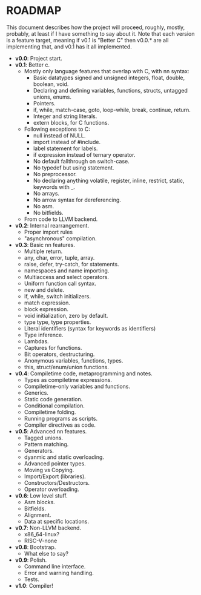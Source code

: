 # ROADMAP

This document describes how the project will proceed, roughly, mostly, probably, at least if I have something to say about it. Note that each version is a feature target, meaning if v0.1 is "Better C" then v0.0.* are all implementing that, and v0.1 has it all implemented.

- **v0.0**: Project start.
- **v0.1**: Better c.
    - Mostly only language features that overlap with C, with nn syntax:
        - Basic datatypes signed and unsigned integers, float, double, boolean, void.
        - Declaring and defining variables, functions, structs, untagged unions, enums. 
        - Pointers.
        - if, while, match-case, goto, loop-while, break, continue, return.
        - Integer and string literals.
        - extern blocks, for C functions.
    - Following exceptions to C:
        - null instead of NULL.
        - import instead of #include.
        - label statement for labels.
        - if expression instead of ternary operator.
        - No default fallthrough on switch-case.
        - No typedef but using statement.
        - No preprocessor.
        - No declaring anything volatile, register, inline, restrict, static, keywords with _.
        - No arrays.
        - No arrow syntax for dereferencing.
        - No asm.
        - No bitfields.
    - From code to LLVM backend.
- **v0.2**: Internal rearrangement.
    - Proper import rules
    - "asynchronous" compilation.
- **v0.3**: Basic nn features.
    - Multiple return.
    - any, char, error, tuple, array.
    - raise, defer, try-catch, for statements.
    - namespaces and name importing.
    - Multiaccess and select operators.
    - Uniform function call syntax.
    - new and delete.
    - if, while, switch initializers.
    - match expression.
    - block expression.
    - void initialization, zero by default.
    - type type, type properties.
    - Literal identifiers (syntax for keywords as identifiers)
    - Type inference.
    - Lambdas.
    - Captures for functions.
    - Bit operators, destructuring.
    - Anonymous variables, functions, types.
    - this, struct/enum/union functions.
- **v0.4**: Compiletime code, metaprogramming and notes.
    - Types as compiletime expressions.
    - Compiletime-only variables and functions.
    - Generics.
    - Static code generation.
    - Conditional compilation.
    - Compiletime folding.
    - Running programs as scripts.
    - Compiler directives as code.
- **v0.5**: Advanced nn features.
    - Tagged unions.
    - Pattern matching.
    - Generators.
    - dyanmic and static overloading.
    - Advanced pointer types.
    - Moving vs Copying.
    - Import/Export (libraries).
    - Constructors/Destructors.
    - Operator overloading.
- **v0.6**: Low level stuff.
    - Asm blocks.
    - Bitfields.
    - Alignment.
    - Data at specific locations.
- **v0.7**: Non-LLVM backend.
    - x86_64-linux?
    - RISC-V-none
- **v0.8**: Bootstrap.
    - What else to say?
- **v0.9**: Polish.
    - Command line interface.
    - Error and warning handling.
    - Tests.
- **v1.0**: Compiler!